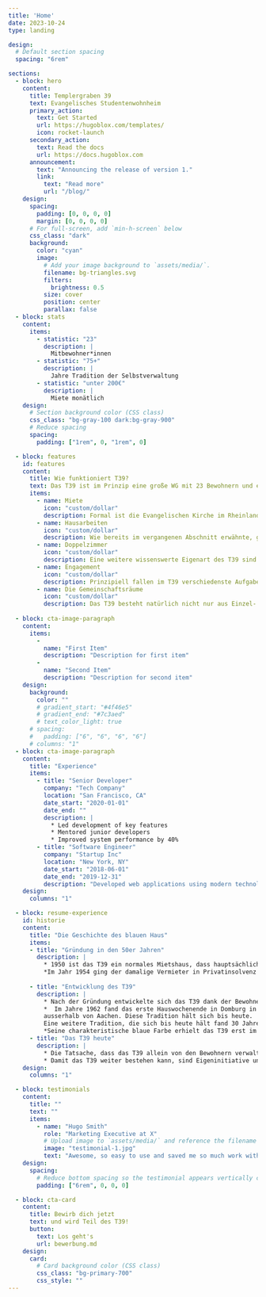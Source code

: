 ```yaml
---
title: 'Home'
date: 2023-10-24
type: landing

design:
  # Default section spacing
  spacing: "6rem"

sections:
  - block: hero
    content:
      title: Templergraben 39
      text: Evangelisches Studentenwohnheim
      primary_action:
        text: Get Started
        url: https://hugoblox.com/templates/
        icon: rocket-launch
      secondary_action:
        text: Read the docs
        url: https://docs.hugoblox.com
      announcement:
        text: "Announcing the release of version 1."
        link:
          text: "Read more"
          url: "/blog/"
    design:
      spacing:
        padding: [0, 0, 0, 0]
        margin: [0, 0, 0, 0]
      # For full-screen, add `min-h-screen` below
      css_class: "dark"
      background:
        color: "cyan"
        image:
          # Add your image background to `assets/media/`.
          filename: bg-triangles.svg
          filters:
            brightness: 0.5
          size: cover
          position: center
          parallax: false
  - block: stats
    content:
      items:
        - statistic: "23"
          description: |
            Mitbewohner*innen
        - statistic: "75+"
          description: |
            Jahre Tradition der Selbstverwaltung
        - statistic: "unter 200€"
          description: |
            Miete monätlich
    design:
      # Section background color (CSS class)
      css_class: "bg-gray-100 dark:bg-gray-900"
      # Reduce spacing
      spacing:
        padding: ["1rem", 0, "1rem", 0]

  - block: features
    id: features
    content:
      title: Wie funktioniert T39?
      text: Das T39 ist im Prinzip eine große WG mit 23 Bewohnern und ein paar Besonderheiten.
      items:
        - name: Miete
          icon: "custom/dollar"
          description: Formal ist die Evangelischen Kirche im Rheinland freier Träger des Gebäudes. Das bedeutet, die Kirche ist Eigentümer, verlangt aber keine Abgaben von uns. Weiter haben wir im Gegensatz zu anderen Wohnheimen keine Angestellten wie Reinigungsfachkräfte oder einen Hausmeister. Somit bleiben im wesentliche Grundbesitzabgaben an die Stadt Aachen und die Kosten für Wasser, Strom und Gas.
        - name: Hausarbeiten
          icon: "custom/dollar"
          description: Wie bereits im vergangenen Abschnitt erwähnte, gibt es weder bezahlte Reinigungskräfte, Hausmeister, noch einen Vermieter im herkömmlichen Sinne. Das T39 ist selbstverwaltet, was in Nordrhein-Westfalen einzigartig ist. Dadurch haben wir eine Menge Freiheiten, die zwangsläufig auch mit Verpflichtungen einhergehen. Dazu wird zu Beginn jedes Semesters eine Hausverwaltung aus drei Mitbewohnern gewählt, die Aufgaben verteilt und sich um die Belange des Hauses kümmert.
        - name: Doppelzimmer
          icon: "custom/dollar"
          description: Eine weitere wissenswerte Eigenart des T39 sind die Doppelzimmer im Erdgeschoss. Jeder Neuzugang wohnt für die erste Zeit im Doppelzimmer und zieht erst später in ein Einzelzimmer in eine der oberen Etagen. Obwohl viele Menschen anfangs überrascht darauf reagieren, hat sich dies bis heute bewährt. Die Bewohner haben so die Möglichkeit, in Sachen Gemeinschaft vieles zu lernen. Wichtig sind hier Flexibilität und Sensibilität im Umgang mit anderen Menschen. Dies ist auch der Geist, der als Grundidee über dem T39 schwebt und den enormen Zusammenhalt ausmacht. Die Miete im Doppelzimmer beträgt zurzeit 96 Euro.
        - name: Engagement
          icon: "custom/dollar"
          description: Prinzipiell fallen im T39 verschiedenste Aufgaben an. Wird beispielsweise eine Renovierung beschlossen, werden Ideen gesammelt, die Ausführung und Materialbeschaffung geplant und schlussendlich die Renovierung umgesetzt. Ausserdem gibt es dauerhafte Aufgaben wie die Server Administration oder die Verantwortung für einen der Gemeinschaftsräume. Jeder kann also seine Ideen, Stärken und Projekte umsetzen. Wir freuen uns auf deine.
        - name: Die Gemeinschaftsräume
          icon: "custom/dollar"
          description: Das T39 besteht natürlich nicht nur aus Einzel- und Doppelzimmern. Als Gemeinschaftsräume haben wir unser Wohnzimmer, die Küche und unseren kleinen Garten zur Verfügung. Hier entstehen gemeinschaftliche Aktionen, wie z.B. gemeinsames Kochen, abendliches Zusammensitzen und verschiedene gemeinsam organisierte Feten, wie die jährlich stattfindenden Feuerzangenbowle und Cocktailparty.
          
  - block: cta-image-paragraph
    content:
      items:
        -
          name: "First Item"
          description: "Description for first item"
        -
          name: "Second Item"
          description: "Description for second item"
    design:
      background:
        color: ""
        # gradient_start: "#4f46e5"
        # gradient_end: "#7c3aed"
        # text_color_light: true
      # spacing:
      #   padding: ["6", "6", "6", "6"]
      # columns: "1"
  - block: cta-image-paragraph
    content:
      title: "Experience"
      items:
        - title: "Senior Developer"
          company: "Tech Company"
          location: "San Francisco, CA"
          date_start: "2020-01-01"
          date_end: ""
          description: |
            * Led development of key features
            * Mentored junior developers
            * Improved system performance by 40%
        - title: "Software Engineer"
          company: "Startup Inc"
          location: "New York, NY"
          date_start: "2018-06-01"
          date_end: "2019-12-31"
          description: "Developed web applications using modern technologies"
    design:
      columns: "1"

  - block: resume-experience
    id: historie
    content:
      title: "Die Geschichte des blauen Haus"
      items:
      - title: "Gründung in den 50er Jahren"
        description: |
          * 1950 ist das T39 ein normales Mietshaus, dass hauptsächlich von Studenten bewohnt wird. Zu der Zeit schließt die Evangelische Kirche, dank der Eigeninitiative der damaligen Mieter (die ersten Bewohner des T39), mit dem damaligem Vermieter einen Vertrag über eine zwölfjährige Miete für den ersten, zweiten und den dritten Stock ab, wo diverse Einzelzimmer, Doppelzimmer und ein Gemeinschaftsräume entstehen.
          *Im Jahr 1954 ging der damalige Vermieter in Privatinsolvenz und das Haus wurde Zwangsversteigert. Die Evangelische Kirche entschloss sich dazu, die Immobilie zu erwerben und bekam bei der Versteigerung 1956 den Zuschuss. Das T39 ging für 7000 DM und 3000 DM Gebühren in den Besitz der Landeskirche über.
      
      - title: "Entwicklung des T39"
        description: |
          * Nach der Gründung entwickelte sich das T39 dank der Bewohner rasant. Dank vieler Sachspenden und Finanzhilfen konnten sofort nach dem Erwerb des Wohnheims die ersten Renovierungs- und Umbauarbeiten erfolgen. In den folgenden Jahren bis heute fanden zahlreiche weitere Renovierungen statt.
          *  Im Jahre 1962 fand das erste Hauswochenende in Domburg in Holland statt, eine gemeinsamer Kurzurlaub aller Bewohner 
          ausserhalb von Aachen. Diese Tradition hält sich bis heute.
          Eine weitere Tradition, die sich bis heute hält fand 30 Jahre später im Jahre 1992 ihren Anfang. In diesem Jahr wurden zu ersten Mal im Sommer eine Cocktailparty und als Gegengewicht im Winter die große Feuerzangenbowle veranstaltet. Diese Events werden seitdem Jahr für Jahr im T39 gefeiert.
          *Seine charakteristische blaue Farbe erhielt das T39 erst im Jahre 1997. Zwei Jahre später startete mit dem Anschluss an das Hochschulnetz die digitale Revolution. Unseren ökologischen Fußabdruck konnten wir mit der Installation einer Solarthermieanlage auf unserem Dach im Jahr 2009 verbessern.
      - title: "Das T39 heute"
        description: |
          * Die Tatsache, dass das T39 allein von den Bewohnern verwaltet wird, ist in Nordrhein-Westfalen einzigartig. Das bedeutet für die Bewohner die Chance, eigenständig Entscheidungen zu treffen, Ideen zu verwirklichen und somit die Entwicklung einer eigenen Persönlichkeit.
          * Damit das T39 weiter bestehen kann, sind Eigeninitiative und Verantwortung aller Bewohner für sich selbst und für die ganze Gemeinschaft unbedingt erforderlich. Anfallende Arbeiten sollen natürlich nicht nur widerwillig erledigt werden. Aus diesem Grund sind größere Aufgaben in Gruppen aufgeteilt und werden nach Fertigstellung in der Regel gefeiert.
    design:
      columns: "1"

  - block: testimonials
    content:
      title: ""
      text: ""
      items:
        - name: "Hugo Smith"
          role: "Marketing Executive at X"
          # Upload image to `assets/media/` and reference the filename here
          image: "testimonial-1.jpg"
          text: "Awesome, so easy to use and saved me so much work with the swappable pre-designed sections!"
    design:
      spacing:
        # Reduce bottom spacing so the testimonial appears vertically centered between sections
        padding: ["6rem", 0, 0, 0]

  - block: cta-card
    content:
      title: Bewirb dich jetzt
      text: und wird Teil des T39!
      button:
        text: Los geht's
        url: bewerbung.md
    design:
      card:
        # Card background color (CSS class)
        css_class: "bg-primary-700"
        css_style: ""
---
```

